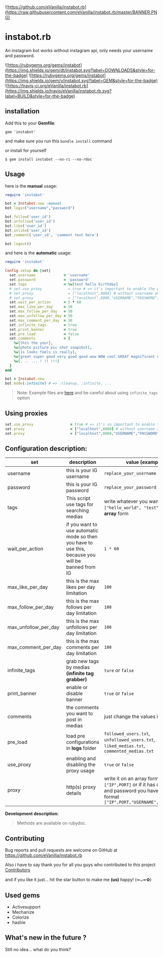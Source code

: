 ![https://github.com/eVanilla/instabot.rb](https://raw.githubusercontent.com/eVanilla/instabot.rb/master/BANNER.PNG)

# instabot.rb

An instagram bot works without instagram api, only needs your username and password.

![https://rubygems.org/gems/instabot](https://img.shields.io/gem/dt/instabot.svg?label=DOWNLOADS&style=for-the-badge) 
![https://rubygems.org/gems/instabot](https://img.shields.io/gem/v/instabot.svg?label=GEM&style=for-the-badge)
![https://travis-ci.org/eVanilla/instabot.rb](https://img.shields.io/travis/eVanilla/instabot.rb.svg?label=BUILD&style=for-the-badge)

## installation

Add this to your __Gemfile__:
```
gem 'instabot'
```
and make sure you run this ```bundle install``` command

or install for yourself
```
$ gem install instabot --no-ri --no-rdoc
```

## Usage

here is the **manual** usage:

```ruby
require 'instabot' 

bot = Instabot.new :manual
bot.login("username","password")

bot.follow('user_id')
bot.unfollow('user_id')
bot.like('user_id')
bot.unlike('user_id')
bot.comment('user_id', 'comment text here')

bot.logout()
```

and here is the **automatic** usage:

```ruby
require 'instabot'

Config.setup do |set|
  set.username             = 'username'
  set.password             = 'password'
  set.tags                 = %w[test hello birthday]
  # set.use_proxy            = true # => it's important to enable the proxy usage
  # set.proxy                = ["localhost",8888] # without username and password
  # set.proxy                = ["localhost",8000,"USERNAME","PASSWORD"] # with username and password
  set.wait_per_action      = 5 * 60
  set.max_like_per_day     = 50
  set.max_follow_per_day   = 50
  set.max_unfollow_per_day = 50
  set.max_comment_per_day  = 50
  set.infinite_tags        = true
  set.print_banner         = true
  set.pre_load             = false
  set.comments             = [
    %w[this the your],
    %w[photo picture pic shot snapshot],
    %w[is looks feels is really],
    %w[great super good very good good wow WOW cool GREAT magnificent magical very cool stylish beautiful so beautiful so stylish so professional lovely so lovely very lovely glorious so glorious very glorious adorable excellent amazing],
    %w[. .. ... ! !! !!!]
  ]
end

bot = Instabot.new
bot.mode(:infinite) # => :cleanup, :infinite, ...
```
> Note: Example files are [here](https://github.com/eVanilla/instabot.rb/tree/master/examples) 
> and be careful about using ```infinite_tags``` option

## Using proxies

```ruby
set.use_proxy                 = true # => it's so important to enable the proxy usage
set.proxy                     = ["localhost",8888] # without username and password
set.proxy                     = ["localhost",8000,"USERNAME","PASSWORD"] # with username and password
``` 

## Configuration description: 

set | description | value __(example)__
------------ | ------------- | -------------
username | this is your IG username | ```replace_your_username```
password | this is your IG password | ```replace_your_password```
tags | This script use tags for searching medias | write whatever you want like this ```["hello_world", "test"]``` in an **array** form
wait_per_action | if you want to use automatic mode so then you have to use this, because you will be banned from IG | ```1 * 60```
max_like_per_day | this is the max likes per day limitation | ```100```
max_follow_per_day | this is the max follows per day limitation | ```100```
max_unfollow_per_day | this is the max unfollows per day limitation | ```100```
max_comment_per_day | this is the max comments per day limitation | ```100```
infinite_tags | grab new tags by medias __(infinite tag grabber)__ | ```ture``` or ```false```
print_banner | enable or disable banner | ```true``` or ```false```
comments | the comments you want to post in medias | just change the values in example
pre_load | load pre configurations in **logs** folder | ```followed_users.txt```, ```unfollowed_users.txt```, ```liked_medias.txt```, ```commented_medias.txt```
use_proxy | enabling and disabling the proxy usage | ```true``` or ```false```
proxy | http(s) proxy details | write it on an array form like this ```["IP",PORT]``` or if it has username and password you have to use this format ```["IP",PORT,"USERNAME","PASSWORD"]``` 

**Development description:**

> Methods are available on rubydoc.



## Contributing

Bug reports and pull requests are welcome on GitHub at https://github.com/eVanilla/instabot.rb

Also i have to say thank you for all you guys who contributed to this project [Contributors](https://github.com/eVanilla/instabot.rb/graphs/contributors)

and if you like it just... hit the star button to make me __(us)__ happy! (≖ᴗ≖✿)
 
## Used gems

* Activesupport
* Mechanize
* Colorize
* hashie

## What's new in the future ?

Still no idea... what do you think?

